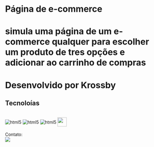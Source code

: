 # Página de e-commerce
# simula uma página de um e-commerce qualquer para escolher um produto de tres opções e adicionar ao carrinho de compras

# Desenvolvido por Krossby

## Tecnoloías
<div style="display: inline_block"><br/>
    <img align="center" alt="html5" src="https://img.shields.io/badge/HTML5-E34F26?style=for-the-badge&logo=html5&logoColor=white" />
    <img align="center" alt="html5" src="https://img.shields.io/badge/CSS3-1572B6?style=for-the-badge&logo=css3&logoColor=white" />
    <img align="center" alt="html5" src="https://img.shields.io/badge/JavaScript-F7DF1E?style=for-the-badge&logo=javascript&logoColor=black" />
    <img align="center" src="https://vuejs.org/logo.svg" width="30" height="30"/>

</div><br/>
Contato:
<div>
<a href="https://www.linkedin.com/in/krossby-a-332781162/" target="_blank"><img src="https://img.shields.io/badge/-LinkedIn-%230077B5?style=for-the-badge&logo=linkedin&logoColor=white" target="_blank"></a>
</div>
